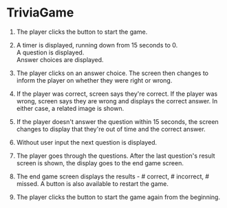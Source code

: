 # TriviaGame

1. The player clicks the button to start the game.

2. A timer is displayed, running down from 15 seconds to 0.<br>A question is displayed.<br>Answer choices are displayed.

3. The player clicks on an answer choice. The screen then changes to inform the player on whether they were right or wrong.

4. If the player was correct, screen says they're correct. If the player was wrong, screen says they are wrong and displays the correct answer. In either case, a related image is shown.

5. If the player doesn't answer the question within 15 seconds, the screen changes to display that they're out of time and the correct answer.

6. Without user input the next question is displayed.

7. The player goes through the questions. After the last question's result screen is shown, the display goes to the end game screen.

8. The end game screen displays the results - # correct, # incorrect, # missed. A button is also available to restart the game.

9. The player clicks the button to start the game again from the beginning.
